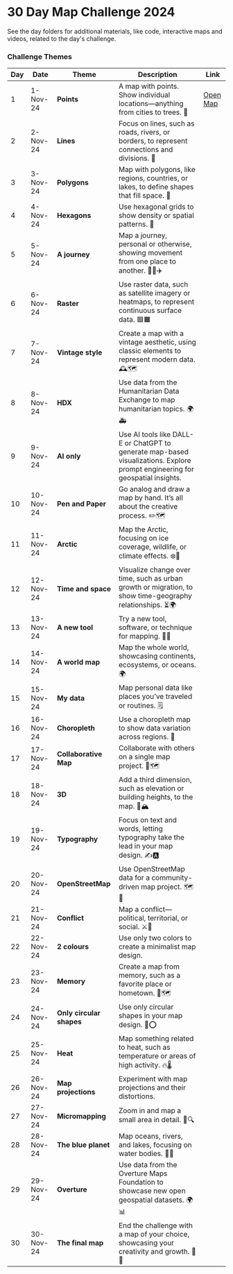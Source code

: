 # 30 Day Map Challenge 2024
See the day folders for additional materials, like code, interactive maps and videos, related to the day's challenge. 

### Challenge Themes

| Day  | Date      | Theme             | Description | Link | 
|------|------------|-------------------|-------------| ------ | 
| 1    | 1-Nov-24   | **Points**        | A map with points. Show individual locations—anything from cities to trees. 📍 | [Open Map](https://jaanekaraster.github.io/30-day-map-challenge-24/day1_points/day1_points.html)
| 2    | 2-Nov-24   | **Lines**         | Focus on lines, such as roads, rivers, or borders, to represent connections and divisions. 📏 | |
| 3    | 3-Nov-24   | **Polygons**      | Map with polygons, like regions, countries, or lakes, to define shapes that fill space. 🛑 | |
| 4    | 4-Nov-24   | **Hexagons**      | Use hexagonal grids to show density or spatial patterns. 🔷 | |
| 5    | 5-Nov-24   | **A journey**     | Map a journey, personal or otherwise, showing movement from one place to another. 🚶‍♂️✈️ | |
| 6    | 6-Nov-24   | **Raster**        | Use raster data, such as satellite imagery or heatmaps, to represent continuous surface data. 🟦🟧 | |
| 7    | 7-Nov-24   | **Vintage style** | Create a map with a vintage aesthetic, using classic elements to represent modern data. 🕰️🗺️ | |
| 8    | 8-Nov-24   | **HDX**           | Use data from the Humanitarian Data Exchange to map humanitarian topics. 🌍🚑 | |
| 9    | 9-Nov-24   | **AI only**       | Use AI tools like DALL-E or ChatGPT to generate map-based visualizations. Explore prompt engineering for geospatial insights. | |
| 10   | 10-Nov-24  | **Pen and Paper** | Go analog and draw a map by hand. It’s all about the creative process. ✏️🗺️ | |
| 11   | 11-Nov-24  | **Arctic**        | Map the Arctic, focusing on ice coverage, wildlife, or climate effects. ❄️🧊 | |
| 12   | 12-Nov-24  | **Time and space**| Visualize change over time, such as urban growth or migration, to show time-geography relationships. ⏳🌍 | |
| 13   | 13-Nov-24  | **A new tool**    | Try a new tool, software, or technique for mapping. 🧪🔧 | |
| 14   | 14-Nov-24  | **A world map**   | Map the whole world, showcasing continents, ecosystems, or oceans. 🌍 | |
| 15   | 15-Nov-24  | **My data**       | Map personal data like places you’ve traveled or routines. 🗒️ | |
| 16   | 16-Nov-24  | **Choropleth**    | Use a choropleth map to show data variation across regions. 🎨 | |
| 17   | 17-Nov-24  | **Collaborative Map** | Collaborate with others on a single map project. 🤝🗺️ | |
| 18   | 18-Nov-24  | **3D**            | Add a third dimension, such as elevation or building heights, to the map. 🎢🏔️ | |
| 19   | 19-Nov-24  | **Typography**    | Focus on text and words, letting typography take the lead in your map design. ✍️🅰️ | |
| 20   | 20-Nov-24  | **OpenStreetMap** | Use OpenStreetMap data for a community-driven map project. 🗺️📍 | |
| 21   | 21-Nov-24  | **Conflict**      | Map a conflict—political, territorial, or social. ⚔️🛑 | |
| 22   | 22-Nov-24  | **2 colours**     | Use only two colors to create a minimalist map design. | |
| 23   | 23-Nov-24  | **Memory**        | Create a map from memory, such as a favorite place or hometown. 💭🗺️ | |
| 24   | 24-Nov-24  | **Only circular shapes** | Use only circular shapes in your map design. 🔵⭕ | |
| 25   | 25-Nov-24  | **Heat**          | Map something related to heat, such as temperature or areas of high activity. 🔥🌡️ | |
| 26   | 26-Nov-24  | **Map projections** | Experiment with map projections and their distortions. | |
| 27   | 27-Nov-24  | **Micromapping**  | Zoom in and map a small area in detail. 🧐🔍 | |
| 28   | 28-Nov-24  | **The blue planet**| Map oceans, rivers, and lakes, focusing on water bodies. 🌊🐋 | |
| 29   | 29-Nov-24  | **Overture**      | Use data from the Overture Maps Foundation to showcase new open geospatial datasets. 🌍📊 | |
| 30   | 30-Nov-24  | **The final map** | End the challenge with a map of your choice, showcasing your creativity and growth. 🎉🌐 | |
